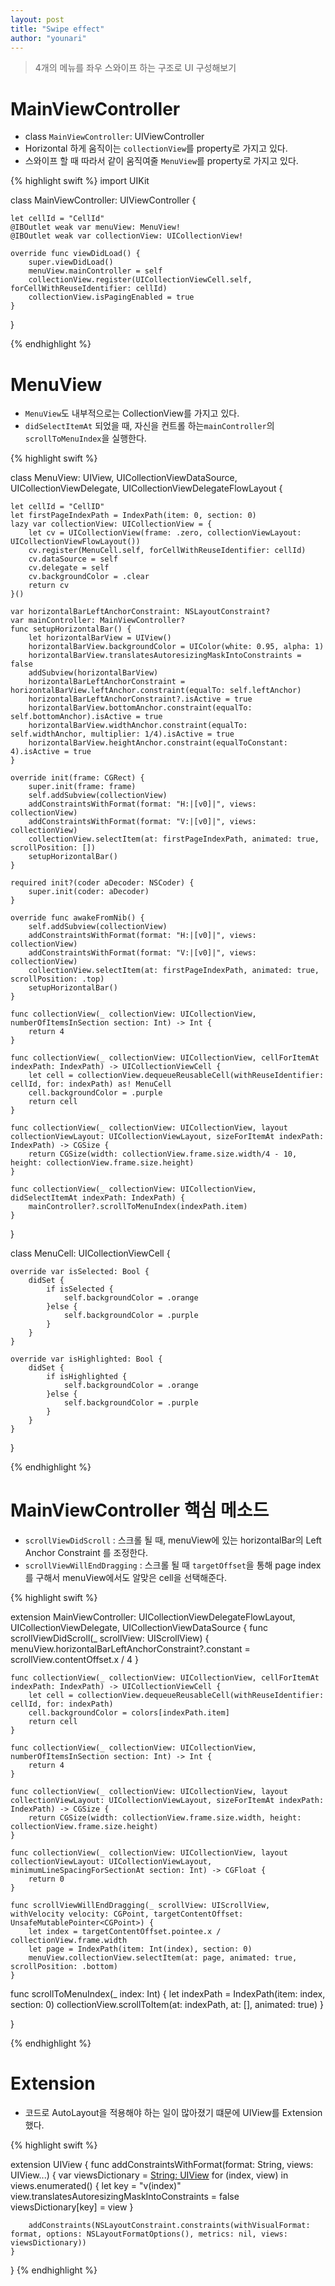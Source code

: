 ```yaml
---
layout: post
title: "Swipe effect"
author: "younari"
---
```


> 4개의 메뉴를 좌우 스와이프 하는 구조로 UI 구성해보기

# MainViewController
- class `MainViewController`: UIViewController 
- Horizontal 하게 움직이는 `collectionView`를 property로 가지고 있다. 
- 스와이프 할 때 따라서 같이 움직여줄 `MenuView`를 property로 가지고 있다.


{% highlight swift %}
import UIKit

class MainViewController: UIViewController {

    let cellId = "CellId"    
    @IBOutlet weak var menuView: MenuView!
    @IBOutlet weak var collectionView: UICollectionView!
    
    override func viewDidLoad() {
        super.viewDidLoad()
        menuView.mainController = self
        collectionView.register(UICollectionViewCell.self, forCellWithReuseIdentifier: cellId)
        collectionView.isPagingEnabled = true
    }
  
}

{% endhighlight %}

# MenuView
- `MenuView`도 내부적으로는 CollectionView를 가지고 있다.
- `didSelectItemAt` 되었을 때, 자신을 컨트롤 하는`mainController`의 `scrollToMenuIndex`을 실행한다.

{% highlight swift %}

class MenuView: UIView, UICollectionViewDataSource, UICollectionViewDelegate, UICollectionViewDelegateFlowLayout {
    
    let cellId = "CellID"
    let firstPageIndexPath = IndexPath(item: 0, section: 0)
    lazy var collectionView: UICollectionView = {
        let cv = UICollectionView(frame: .zero, collectionViewLayout: UICollectionViewFlowLayout())
        cv.register(MenuCell.self, forCellWithReuseIdentifier: cellId)
        cv.dataSource = self
        cv.delegate = self
        cv.backgroundColor = .clear
        return cv
    }()
    
    var horizontalBarLeftAnchorConstraint: NSLayoutConstraint?
    var mainController: MainViewController?
    func setupHorizontalBar() {
        let horizontalBarView = UIView()
        horizontalBarView.backgroundColor = UIColor(white: 0.95, alpha: 1)
        horizontalBarView.translatesAutoresizingMaskIntoConstraints = false
        addSubview(horizontalBarView)
        horizontalBarLeftAnchorConstraint = horizontalBarView.leftAnchor.constraint(equalTo: self.leftAnchor)
        horizontalBarLeftAnchorConstraint?.isActive = true
        horizontalBarView.bottomAnchor.constraint(equalTo: self.bottomAnchor).isActive = true
        horizontalBarView.widthAnchor.constraint(equalTo: self.widthAnchor, multiplier: 1/4).isActive = true
        horizontalBarView.heightAnchor.constraint(equalToConstant: 4).isActive = true
    }
    
    override init(frame: CGRect) {
        super.init(frame: frame)
        self.addSubview(collectionView)
        addConstraintsWithFormat(format: "H:|[v0]|", views: collectionView)
        addConstraintsWithFormat(format: "V:|[v0]|", views: collectionView)
        collectionView.selectItem(at: firstPageIndexPath, animated: true, scrollPosition: [])
        setupHorizontalBar()
    }
    
    required init?(coder aDecoder: NSCoder) {
        super.init(coder: aDecoder)
    }
    
    override func awakeFromNib() {
        self.addSubview(collectionView)
        addConstraintsWithFormat(format: "H:|[v0]|", views: collectionView)
        addConstraintsWithFormat(format: "V:|[v0]|", views: collectionView)
        collectionView.selectItem(at: firstPageIndexPath, animated: true, scrollPosition: .top)
        setupHorizontalBar()
    }
    
    func collectionView(_ collectionView: UICollectionView, numberOfItemsInSection section: Int) -> Int {
        return 4
    }
    
    func collectionView(_ collectionView: UICollectionView, cellForItemAt indexPath: IndexPath) -> UICollectionViewCell {
        let cell = collectionView.dequeueReusableCell(withReuseIdentifier: cellId, for: indexPath) as! MenuCell
        cell.backgroundColor = .purple
        return cell
    }
    
    func collectionView(_ collectionView: UICollectionView, layout collectionViewLayout: UICollectionViewLayout, sizeForItemAt indexPath: IndexPath) -> CGSize {
        return CGSize(width: collectionView.frame.size.width/4 - 10, height: collectionView.frame.size.height)
    }
    
    func collectionView(_ collectionView: UICollectionView, didSelectItemAt indexPath: IndexPath) {
        mainController?.scrollToMenuIndex(indexPath.item)
    }
    
}

class MenuCell: UICollectionViewCell {
    
    override var isSelected: Bool {
        didSet {
            if isSelected {
                self.backgroundColor = .orange
            }else {
                self.backgroundColor = .purple
            }
        }
    }
    
    override var isHighlighted: Bool {
        didSet {
            if isHighlighted {
                self.backgroundColor = .orange
            }else {
                self.backgroundColor = .purple
            }
        }
    }
    
}

{% endhighlight %}


# MainViewController 핵심 메소드
- `scrollViewDidScroll` : 스크롤 될 때, menuView에 있는 horizontalBar의 Left Anchor Constraint 를 조정한다.
- `scrollViewWillEndDragging` : 스크롤 될 때 `targetOffset`을 통해 page index를 구해서 menuView에서도 알맞은 cell을 선택해준다.


{% highlight swift %}

extension MainViewController: UICollectionViewDelegateFlowLayout, UICollectionViewDelegate, UICollectionViewDataSource {
    func scrollViewDidScroll(_ scrollView: UIScrollView) {
        menuView.horizontalBarLeftAnchorConstraint?.constant = scrollView.contentOffset.x / 4
    }
    
    func collectionView(_ collectionView: UICollectionView, cellForItemAt indexPath: IndexPath) -> UICollectionViewCell {
        let cell = collectionView.dequeueReusableCell(withReuseIdentifier: cellId, for: indexPath)
        cell.backgroundColor = colors[indexPath.item]
        return cell
    }
    
    func collectionView(_ collectionView: UICollectionView, numberOfItemsInSection section: Int) -> Int {
        return 4
    }
    
    func collectionView(_ collectionView: UICollectionView, layout collectionViewLayout: UICollectionViewLayout, sizeForItemAt indexPath: IndexPath) -> CGSize {
        return CGSize(width: collectionView.frame.size.width, height: collectionView.frame.size.height)
    }
    
    func collectionView(_ collectionView: UICollectionView, layout collectionViewLayout: UICollectionViewLayout, minimumLineSpacingForSectionAt section: Int) -> CGFloat {
        return 0
    }
    
    func scrollViewWillEndDragging(_ scrollView: UIScrollView, withVelocity velocity: CGPoint, targetContentOffset: UnsafeMutablePointer<CGPoint>) {
        let index = targetContentOffset.pointee.x / collectionView.frame.width
        let page = IndexPath(item: Int(index), section: 0)
        menuView.collectionView.selectItem(at: page, animated: true, scrollPosition: .bottom)
    }
    
func scrollToMenuIndex(_ index: Int) {
		let indexPath = IndexPath(item: index, section: 0)
    	collectionView.scrollToItem(at: indexPath, at: [], animated: true)
	}
    
}


{% endhighlight %}


# Extension
- 코드로 AutoLayout을 적용해야 하는 일이 많아졌기 떄문에 UIView를 Extension 했다.

{% highlight swift %}

extension UIView {
    func addConstraintsWithFormat(format: String, views: UIView...) {
        var viewsDictionary = [String: UIView]()
        for (index, view) in views.enumerated() {
            let key = "v\(index)"
            view.translatesAutoresizingMaskIntoConstraints = false
            viewsDictionary[key] = view
        }
        
        addConstraints(NSLayoutConstraint.constraints(withVisualFormat: format, options: NSLayoutFormatOptions(), metrics: nil, views: viewsDictionary))
    }
}
{% endhighlight %}